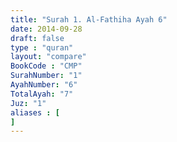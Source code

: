 ```yaml
---
title: "Surah 1. Al-Fathiha Ayah 6"
date: 2014-09-28
draft: false
type : "quran"
layout: "compare"
BookCode : "CMP"
SurahNumber: "1"
AyahNumber: "6"
TotalAyah: "7"
Juz: "1"
aliases : [
]
---
```

